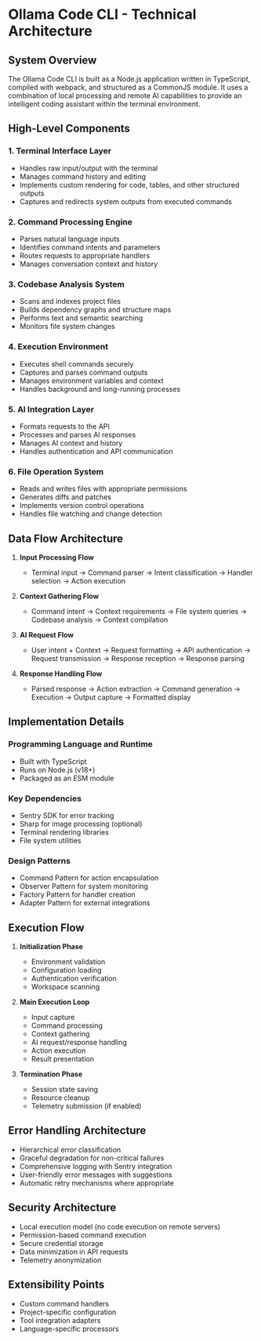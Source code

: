# Ollama Code CLI - Technical Architecture

## System Overview

The Ollama Code CLI is built as a Node.js application written in TypeScript, compiled with webpack, and structured as a CommonJS module. It uses a combination of local processing and remote AI capabilities to provide an intelligent coding assistant within the terminal environment.

## High-Level Components

### 1. Terminal Interface Layer
- Handles raw input/output with the terminal
- Manages command history and editing
- Implements custom rendering for code, tables, and other structured outputs
- Captures and redirects system outputs from executed commands

### 2. Command Processing Engine
- Parses natural language inputs
- Identifies command intents and parameters
- Routes requests to appropriate handlers
- Manages conversation context and history

### 3. Codebase Analysis System
- Scans and indexes project files
- Builds dependency graphs and structure maps
- Performs text and semantic searching
- Monitors file system changes

### 4. Execution Environment
- Executes shell commands securely
- Captures and parses command outputs
- Manages environment variables and context
- Handles background and long-running processes

### 5. AI Integration Layer
- Formats requests to the API
- Processes and parses AI responses
- Manages AI context and history
- Handles authentication and API communication

### 6. File Operation System
- Reads and writes files with appropriate permissions
- Generates diffs and patches
- Implements version control operations
- Handles file watching and change detection

## Data Flow Architecture

1. **Input Processing Flow**
   - Terminal input → Command parser → Intent classification → Handler selection → Action execution

2. **Context Gathering Flow**
   - Command intent → Context requirements → File system queries → Codebase analysis → Context compilation

3. **AI Request Flow**
   - User intent + Context → Request formatting → API authentication → Request transmission → Response reception → Response parsing

4. **Response Handling Flow**
   - Parsed response → Action extraction → Command generation → Execution → Output capture → Formatted display

## Implementation Details

### Programming Language and Runtime
- Built with TypeScript
- Runs on Node.js (v18+)
- Packaged as an ESM module

### Key Dependencies
- Sentry SDK for error tracking
- Sharp for image processing (optional)
- Terminal rendering libraries
- File system utilities

### Design Patterns
- Command Pattern for action encapsulation
- Observer Pattern for system monitoring
- Factory Pattern for handler creation
- Adapter Pattern for external integrations

## Execution Flow

1. **Initialization Phase**
   - Environment validation
   - Configuration loading
   - Authentication verification
   - Workspace scanning

2. **Main Execution Loop**
   - Input capture
   - Command processing
   - Context gathering
   - AI request/response handling
   - Action execution
   - Result presentation

3. **Termination Phase**
   - Session state saving
   - Resource cleanup
   - Telemetry submission (if enabled)

## Error Handling Architecture

- Hierarchical error classification
- Graceful degradation for non-critical failures
- Comprehensive logging with Sentry integration
- User-friendly error messages with suggestions
- Automatic retry mechanisms where appropriate

## Security Architecture

- Local execution model (no code execution on remote servers)
- Permission-based command execution
- Secure credential storage
- Data minimization in API requests
- Telemetry anonymization

## Extensibility Points

- Custom command handlers
- Project-specific configuration
- Tool integration adapters
- Language-specific processors 